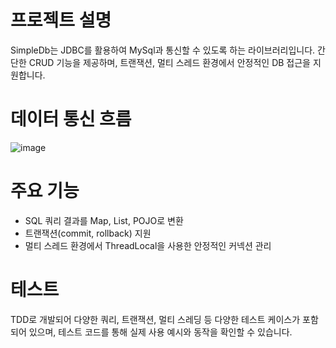 # 프로젝트 설명

SimpleDb는 JDBC를 활용하여 MySql과 통신할 수 있도록 하는 라이브러리입니다. 간단한 CRUD 기능을 제공하며, 트랜잭션, 멀티 스레드 환경에서 안정적인 DB 접근을 지원합니다.

# 데이터 통신 흐름

![image](https://github.com/user-attachments/assets/e30838d3-bab0-4c9d-baa7-46e78ec84ee7)


# 주요 기능

- SQL 쿼리 결과를 Map, List, POJO로 변환
- 트랜잭션(commit, rollback) 지원
- 멀티 스레드 환경에서 ThreadLocal을 사용한 안정적인 커넥션 관리

# 테스트

TDD로 개발되어 다양한 쿼리, 트랜잭션, 멀티 스레딩 등 다양한 테스트 케이스가 포함되어 있으며, 테스트 코드를 통해 실제 사용 예시와 동작을 확인할 수 있습니다.
